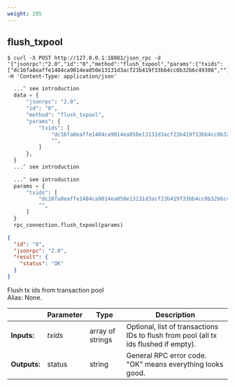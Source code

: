 ```yaml
---
weight: 205
---
```


## **flush_txpool**

```shell
$ curl -X POST http://127.0.0.1:18081/json_rpc -d '{"jsonrpc":"2.0","id":"0","method":"flush_txpool","params":{"txids":["dc16fa8eaffe1484ca9014ea050e13131d3acf23b419f33bb4cc0b32b6c49308",""]}}' -H 'Content-Type: application/json'
```
```python
  ...^ see introduction
  data = {
      "jsonrpc": "2.0",
      "id": "0",
      "method": "flush_txpool",
      "params": {
          "txids": [
              "dc16fa8eaffe1484ca9014ea050e13131d3acf23b419f33bb4cc0b32b6c49308",
              "",
          ]
      },
  }
  ...^ see introduction
```
```py
  ...^ see introduction
  params = {
      "txids": [
          "dc16fa8eaffe1484ca9014ea050e13131d3acf23b419f33bb4cc0b32b6c49308",
          "",
      ]
  }
  rpc_connection.flush_txpool(params)
```
```json
{
  "id": "0",
  "jsonrpc": "2.0",
  "result": {
    "status": "OK"
  }
}
```
Flush tx ids from transaction pool  
Alias: None.  

|             | Parameter | Type             | Description
| ---         | ---       | ---              | ---
|**Inputs:**  | *txids*   | array of strings | Optional, list of transactions IDs to flush from pool (all tx ids flushed if empty).
|**Outputs:** | status    | string           | General RPC error code. "OK" means everything looks good.

